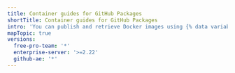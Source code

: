 ```yaml
---
title: Container guides for GitHub Packages
shortTitle: Container guides for GitHub Packages
intro: 'You can publish and retrieve Docker images using {% data variables.product.prodname_registry %}.'
mapTopic: true
versions:
  free-pro-team: '*'
  enterprise-server: '>=2.22'
  github-ae: '*'
---
```


